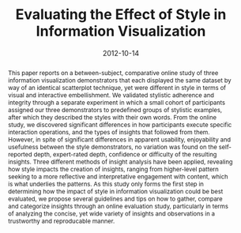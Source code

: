 ---
abstract: This paper reports on a between-subject, comparative online study of three
  information visualization demonstrators that each displayed the same dataset by
  way of an identical scatterplot technique, yet were different in style in terms
  of visual and interactive embellishment. We validated stylistic adherence and integrity
  through a separate experiment in which a small cohort of participants assigned our
  three demonstrators to predefined groups of stylistic examples, after which they
  described the styles with their own words. From the online study, we discovered
  significant differences in how participants execute specific interaction operations,
  and the types of insights that followed from them. However, in spite of significant
  differences in apparent usability, enjoyability and usefulness between the style
  demonstrators, no variation was found on the self-reported depth, expert-rated depth,
  confidence or difficulty of the resulting insights. Three different methods of insight
  analysis have been applied, revealing how style impacts the creation of insights,
  ranging from higher-level pattern seeking to a more reflective and interpretative
  engagement with content, which is what underlies the patterns. As this study only
  forms the first step in determining how the impact of style in information visualization
  could be best evaluated, we propose several guidelines and tips on how to gather,
  compare and categorize insights through an online evaluation study, particularly
  in terms of analyzing the concise, yet wide variety of insights and observations
  in a trustworthy and reproducable manner.
authors:
- Andrew Vande Moere
- Martin Tomitsch
- Christoph Wimmer
- Christoph Bösch
- Thomas Grechenig
date: '2012-10-14'
featured: false
links:
- name: Publik
  url: https://publik.tuwien.ac.at/showentry.php?ID=215556&lang=1
publication_types:
- '0'
publishDate: '2012-10-14'
title: Evaluating the Effect of Style in Information Visualization
url_pdf: ''
---